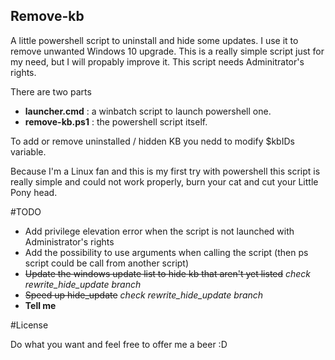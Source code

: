 Remove-kb
---------

A little powershell script to uninstall and hide some updates. I use it to
remove unwanted Windows 10 upgrade. This is a really simple script just for 
my need, but I will propably improve it. This script needs Adminitrator's rights.

There are two parts
  
 * **launcher.cmd** : a winbatch script to launch powershell one.
 * **remove-kb.ps1** : the powershell script itself.
  
To add or remove uninstalled / hidden KB you nedd to modify $kbIDs 
variable.

Because I'm a Linux fan and this is my first try with powershell
this script is really simple and could not work properly, burn your cat
and cut your Little Pony head.  

#TODO

 * Add privilege elevation error when the script is not launched with Administrator's rights
 * Add the possibility to use arguments when calling the script (then ps script could be call from
 another script)
 * ~~Update the windows update list to hide kb that aren't yet listed~~ *check rewrite_hide_update branch* 
 * ~~Speed up hide_update~~ *check rewrite_hide_update branch* 
 * **Tell me**

#License

Do what you want and feel free to offer me a beer :D
